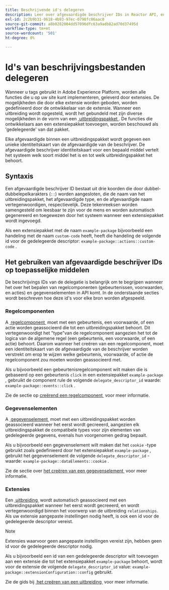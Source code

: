 ```yaml
---
title: Beschrijvende id's delegeren
description: Leer over afgevaardigde beschrijver IDs in Reactor API, en hoe zij middelen met uitbreidingen verbinden.
exl-id: 2c2b9b31-0618-4b93-97ec-0798fc06aac0
source-git-commit: a8b0282004dd57096dfc63a9adb82ad70d37495d
workflow-type: tm+mt
source-wordcount: '501'
ht-degree: 0%

---
```


# Id&#39;s van beschrijvingsbestanden delegeren

Wanneer u tags gebruikt in Adobe Experience Platform, worden alle functies die u op uw site kunt implementeren, geleverd door extensies. De mogelijkheden die door elke extensie worden geboden, worden gedefinieerd door de ontwikkelaar van de extensie. Wanneer een uitbreiding wordt opgesteld, wordt het gebundeld met zijn diverse mogelijkheden in de vorm van een [&#x200B; uitbreidingspakket &#x200B;](../endpoints/extension-packages.md). De functies die ontwikkelaars aan een extensiepakket toevoegen, worden beschouwd als &#39;gedelegeerde&#39; van dat pakket.

Elke afgevaardigde binnen een uitbreidingspakket wordt gegeven een unieke identiteitskaart van de afgevaardigde van de beschrijver. De afgevaardigde beschrijver identiteitskaart voor een bepaald middel vertelt het systeem welk soort middel het is en tot welk uitbreidingspakket het behoort.

## Syntaxis

Een afgevaardigde beschrijver ID bestaat uit drie koorden die door dubbel-dubbelepelkarakters (`::`) worden aangesloten, die de naam van het uitbreidingspakket, het afgevaardigde type, en de afgevaardigde naam vertegenwoordigen, respectievelijk. Deze tekenreeksen worden samengesteld om leesbaar te zijn voor de mens en worden automatisch gegenereerd en toegewezen door het systeem wanneer een extensiepakket wordt ingevoegd.

Als een extensiepakket met de naam `example-package` bijvoorbeeld een handeling met de naam `custom-code` heeft, heeft die handeling de volgende id voor de gedelegeerde descriptor: `example-package::actions::custom-code` .

## Het gebruiken van afgevaardigde beschrijver IDs op toepasselijke middelen

De beschrijvings IDs van de delegatie is belangrijk om te begrijpen wanneer het over het bepalen van regelcomponenten (gebeurtenissen, voorwaarden, en acties) en gegevenselementen in API komt. In de onderstaande secties wordt beschreven hoe deze id&#39;s voor elke bron worden afgespeeld.

### Regelcomponenten

A [&#x200B; regelcomponent &#x200B;](../endpoints/rule-components.md) moet met een gebeurtenis, een voorwaarde, of een actie worden geassocieerd die tot een uitbreidingspakket behoort. Dit vertegenwoordigt het &quot;type&quot;van de regelcomponent aangezien het tot de logica van de algemene regel (een gebeurtenis, een voorwaarde, of een actie) behoort. Daarom wanneer het creëren van een regelcomponent, moet een identiteitskaart van de afgevaardigde van de beschrijver worden verstrekt om erop te wijzen welke gebeurtenis, voorwaarde, of actie de regelcomponent zou moeten worden geassocieerd met.

Als u bijvoorbeeld een gebeurtenisregelcomponent wilt maken die is gebaseerd op een gebeurtenis `click` in een extensiepakket `example-package` , gebruikt de component rule de volgende `delegate_descriptor_id` waarde: `example-package::events::click` .

Zie de sectie op [&#x200B; creërend een regelcomponent &#x200B;](../endpoints/rule-components.md#create) voor meer informatie.

### Gegevenselementen

A [&#x200B; gegevenselement &#x200B;](../endpoints/data-elements.md) moet met een uitbreidingspakket worden geassocieerd wanneer het eerst wordt gecreeerd, aangezien elk uitbreidingspakket de compatibele types voor zijn elementen van gedelegeerde gegevens, evenals hun voorgenomen gedrag bepaalt.

Als u bijvoorbeeld een gegevenselement wilt maken dat het `cookie` -type gebruikt zoals gedefinieerd door het extensiepakket `example-package` , gebruikt het gegevenselement de volgende `delegate_descriptor_id` -waarde: `example-package::dataElements::cookie` .

Zie de sectie over [&#x200B; het creëren van een gegevenselement &#x200B;](../endpoints/data-elements.md#create) voor meer informatie.

### Extensies

Een [&#x200B; uitbreiding &#x200B;](../endpoints/extensions.md) wordt automatisch geassocieerd met een uitbreidingspakket wanneer het eerst wordt gecreeerd, en wordt vertegenwoordigd binnen het voorwerp van de uitbreiding `relationships`. Als uw extensie aangepaste instellingen nodig heeft, is ook een id voor de gedelegeerde descriptor vereist.

>[!NOTE]
>
>Extensies waarvoor geen aangepaste instellingen vereist zijn, hebben geen id voor de gedelegeerde descriptor nodig.

Als u bijvoorbeeld een id van een gedelegeerde descriptor wilt toevoegen aan een extensie die tot het extensiepakket `example-package` behoort, wordt voor de extensie de volgende `delegate_descriptor_id` value: `example-package::extensionConfiguration::config` gebruikt.

Zie de gids bij [&#x200B; het creëren van een uitbreiding &#x200B;](../endpoints/extensions.md#create) voor meer informatie.
